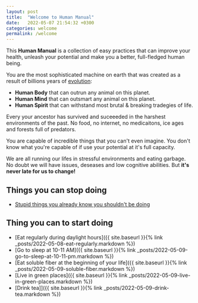 ```yaml
---
layout: post
title:  "Welcome to Human Manual"
date:   2022-05-07 21:54:32 +0300
categories: welcome
permalink: /welcome
---
```


This **Human Manual** is a collection of easy practices that can improve your health, unleash your potential and make you a better, full-fledged human being.

You are the most sophisticated machine on earth that was created as a result of billions years of [evolution](https://en.wikipedia.org/wiki/Evolution):
- **Human Body** that can outrun any animal on this planet.
- **Human Mind** that can outsmart any animal on this planet.
- **Human Spirit** that can withstand most brutal & breaking tradegies of life.
 
Every your ancestor has survived and suceeeded in the harshest environments of the past. No food, no internet, no medicaitons, ice ages and forests full of predators.

You are capable of incredible things that you can't even imagine.
You don't know what you're capable of if use your potential at it's full capacity.

We are all running our lifes in stressful environments and eating garbage. No doubt we will have issues, deseases and low cognitive abilities.
But **it's never late for us to change!**


## Things you can stop doing
- [Stupid things you already know you shouldn't be doing](https://www.youtube.com/watch?v=sLXbqFQ3ios)

## Thing you can to start doing
- [Eat regularly during daylight hours]({{ site.baseurl }}{% link _posts/2022-05-08-eat-regularly.markdown %})
- [Go to sleep at 10-11 AM]({{ site.baseurl }}{% link _posts/2022-05-09-go-to-sleep-at-10-11-pm.markdown %})
- [Eat soluble fiber at the beginning of your life]({{ site.baseurl }}{% link _posts/2022-05-09-soluble-fiber.markdown %})
- [Live in green places]({{ site.baseurl }}{% link _posts/2022-05-09-live-in-green-places.markdown %})
- [Drink tea]]({{ site.baseurl }}{% link _posts/2022-05-09-drink-tea.markdown %})
